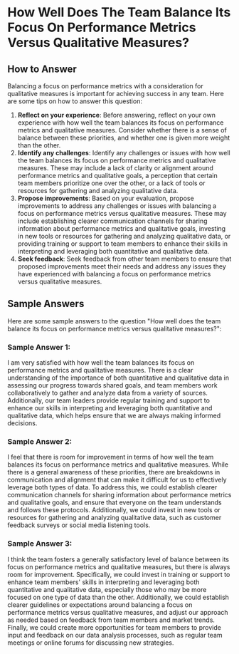 How Well Does The Team Balance Its Focus On Performance Metrics Versus Qualitative Measures?
===================================================================================================================

How to Answer
-------------

Balancing a focus on performance metrics with a consideration for qualitative measures is important for achieving success in any team. Here are some tips on how to answer this question:

1. **Reflect on your experience**: Before answering, reflect on your own experience with how well the team balances its focus on performance metrics and qualitative measures. Consider whether there is a sense of balance between these priorities, and whether one is given more weight than the other.
2. **Identify any challenges**: Identify any challenges or issues with how well the team balances its focus on performance metrics and qualitative measures. These may include a lack of clarity or alignment around performance metrics and qualitative goals, a perception that certain team members prioritize one over the other, or a lack of tools or resources for gathering and analyzing qualitative data.
3. **Propose improvements**: Based on your evaluation, propose improvements to address any challenges or issues with balancing a focus on performance metrics versus qualitative measures. These may include establishing clearer communication channels for sharing information about performance metrics and qualitative goals, investing in new tools or resources for gathering and analyzing qualitative data, or providing training or support to team members to enhance their skills in interpreting and leveraging both quantitative and qualitative data.
4. **Seek feedback**: Seek feedback from other team members to ensure that proposed improvements meet their needs and address any issues they have experienced with balancing a focus on performance metrics versus qualitative measures.

Sample Answers
--------------

Here are some sample answers to the question "How well does the team balance its focus on performance metrics versus qualitative measures?":

### Sample Answer 1:

I am very satisfied with how well the team balances its focus on performance metrics and qualitative measures. There is a clear understanding of the importance of both quantitative and qualitative data in assessing our progress towards shared goals, and team members work collaboratively to gather and analyze data from a variety of sources. Additionally, our team leaders provide regular training and support to enhance our skills in interpreting and leveraging both quantitative and qualitative data, which helps ensure that we are always making informed decisions.

### Sample Answer 2:

I feel that there is room for improvement in terms of how well the team balances its focus on performance metrics and qualitative measures. While there is a general awareness of these priorities, there are breakdowns in communication and alignment that can make it difficult for us to effectively leverage both types of data. To address this, we could establish clearer communication channels for sharing information about performance metrics and qualitative goals, and ensure that everyone on the team understands and follows these protocols. Additionally, we could invest in new tools or resources for gathering and analyzing qualitative data, such as customer feedback surveys or social media listening tools.

### Sample Answer 3:

I think the team fosters a generally satisfactory level of balance between its focus on performance metrics and qualitative measures, but there is always room for improvement. Specifically, we could invest in training or support to enhance team members' skills in interpreting and leveraging both quantitative and qualitative data, especially those who may be more focused on one type of data than the other. Additionally, we could establish clearer guidelines or expectations around balancing a focus on performance metrics versus qualitative measures, and adjust our approach as needed based on feedback from team members and market trends. Finally, we could create more opportunities for team members to provide input and feedback on our data analysis processes, such as regular team meetings or online forums for discussing new strategies.
